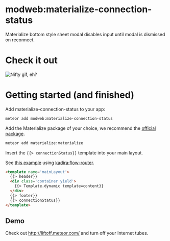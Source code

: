 # modweb:materialize-connection-status

Materialize bottom style sheet modal disables input until modal is dismissed on reconnect.

# Check it out

![Nifty gif, eh?](https://raw.githubusercontent.com/modweb/meteor-materialize-connection-status/master/assets/connection-status-demo.gif)

# Getting started (and finished)

Add materialize-connection-status to your app:

```sh
meteor add modweb:materialize-connection-status
```

Add the Materialize package of your choice, we recommend the [official package](https://atmospherejs.com/materialize/materialize).

```sh
meteor add materialize:materialize
```

Insert the `{{> connectionStatus}}` template into your main layout.

See [this example](https://github.com/jfols/liftoff/blob/master/client/views/layout/mainLayout.html) using [kadira:flow-router](https://github.com/kadirahq/flow-router).

```html
<template name='mainLayout'>
  {{> header}}
  <div class='container yield'>
    {{> Template.dynamic template=content}}
  </div>
  {{> footer}}
  {{> connectionStatus}}
</template>
```

## Demo

Check out http://liftoff.meteor.com/ and turn off your Internet tubes.
